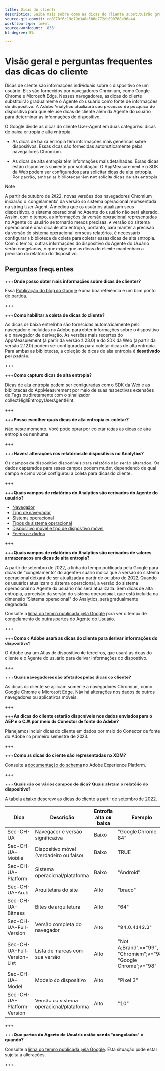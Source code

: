 ```yaml
---
title: Dicas do cliente
description: Saiba mais sobre como as dicas do cliente substituirão gradualmente o Agente do usuário como fonte de informações do dispositivo.
source-git-commit: cd8370f6c19e79e1a8a506e772db390708e96a44
workflow-type: tm+mt
source-wordcount: '833'
ht-degree: 5%

---
```



# Visão geral e perguntas frequentes das dicas do cliente

Dicas de cliente são informações individuais sobre o dispositivo de um usuário. Eles são fornecidos por navegadores Chromium, como Google Chrome e Microsoft Edge. Nesses navegadores, as dicas do cliente substituirão gradualmente o Agente do usuário como fonte de informações do dispositivo. A Adobe Analytics atualizará seu processo de pesquisa de dispositivo para que ele use dicas de cliente além do Agente do usuário para determinar as informações do dispositivo.

O Google divide as dicas do cliente User-Agent em duas categorias: dicas de baixa entropia e alta entropia.

* As dicas de baixa entropia têm informações mais genéricas sobre dispositivos. Essas dicas são fornecidas automaticamente pelos navegadores Chromium.

* As dicas de alta entropia têm informações mais detalhadas. Essas dicas estão disponíveis somente por solicitação. O AppMeasurement e o SDK da Web podem ser configurados para solicitar dicas de alta entropia. Por padrão, ambas as bibliotecas têm **not** solicite dicas de alta entropia.

>[!NOTE]
>
>A partir de outubro de 2022, novas versões dos navegadores Chromium iniciarão o &#39;congelamento&#39; da versão do sistema operacional representada na string User-Agent. À medida que os usuários atualizam seus dispositivos, o sistema operacional no Agente do usuário não será alterado. Assim, com o tempo, as informações da versão operacional representadas no Agente do usuário se tornarão menos precisas. A versão do sistema operacional é uma dica de alta entropia, portanto, para manter a precisão da versão do sistema operacional em seus relatórios, é necessário configurar a biblioteca de coleta para coletar essas dicas de alta entropia. Com o tempo, outras informações do dispositivo do Agente do Usuário serão congeladas, o que exige que as dicas do cliente mantenham a precisão do relatório do dispositivo.

## Perguntas frequentes

+++**Onde posso obter mais informações sobre dicas de clientes?**

Essa [Publicação do blog do Google](https://web.dev/user-agent-client-hints/) é uma boa referência e um bom ponto de partida.

+++

+++**Como habilitar a coleta de dicas do cliente?**

As dicas de baixa entrelinha são fornecidas automaticamente pelo navegador e incluídas no Adobe para obter informações sobre o dispositivo e o navegador de derivação. As versões mais recentes do AppMeasurement (a partir da versão 2.23.0) e do SDK da Web (a partir da versão 2.12.0) podem ser configuradas para coletar dicas de alta entropia. Para ambas as bibliotecas, a coleção de dicas de alta entropia é **desativado por padrão**.

+++

+++**Como capturo dicas de alta entropia?**

Dicas de alta entropia podem ser configuradas com o SDK da Web e as bibliotecas do AppMeasurement por meio de suas respectivas extensões de Tags ou diretamente com o sinalizador collectHighEntropyUserAgentHint.

+++

+++**Posso escolher quais dicas de alta entropia eu coletar?**

Não neste momento. Você pode optar por coletar todas as dicas de alta entropia ou nenhuma.

+++

+++**Haverá alterações nos relatórios de dispositivos no Analytics?**

Os campos de dispositivo disponíveis para relatório não serão alterados. Os dados capturados para esses campos podem mudar, dependendo de qual campo e como você configurou a coleta para dicas do cliente.

+++

+++**Quais campos de relatórios do Analytics são derivados do Agente do usuário?**

* [Navegador](https://experienceleague.adobe.com/docs/analytics/components/dimensions/browser.html?lang=en)
* [Tipo de navegador](https://experienceleague.adobe.com/docs/analytics/components/dimensions/browser-type.html?lang=en)
* [Sistema operacional](https://experienceleague.adobe.com/docs/analytics/components/dimensions/operating-systems.html?lang=en)
* [Tipos de sistema operacional](https://experienceleague.adobe.com/docs/analytics/components/dimensions/operating-system-types.html?lang=en)
* [Dispositivo móvel e tipo de dispositivo móvel](https://experienceleague.adobe.com/docs/analytics/components/dimensions/mobile-dimensions.html?lang=en)
* [Feeds de dados](https://experienceleague.adobe.com/docs/analytics/export/analytics-data-feed/data-feed-contents/datafeeds-reference.html?lang=pt-BR)

+++

+++**Quais campos de relatórios do Analytics são derivados de valores armazenados em dicas de alta entropia?**

A partir de setembro de 2022, a linha do tempo publicada pela Google para dicas de &quot;congelamento&quot; do agente-usuário indica que a versão do sistema operacional deixará de ser atualizada a partir de outubro de 2022. Quando os usuários atualizam o sistema operacional, a versão do sistema operacional no Agente do usuário não será atualizada. Sem dicas de alta entropia, a precisão da versão do sistema operacional, que está incluída na dimensão &quot;Sistema operacional&quot; do Analytics, será gradualmente degradada.

Consulte a [linha do tempo publicada pela Google](https://blog.chromium.org/2021/09/user-agent-reduction-origin-trial-and-dates.html) para ver o tempo de congelamento de outras partes do Agente do Usuário.

+++

+++**Como o Adobe usará as dicas do cliente para derivar informações do dispositivo?**

O Adobe usa um Atlas de dispositivo de terceiros, que usará as dicas do cliente e o Agente do usuário para derivar informações do dispositivo.

+++

+++**Quais navegadores são afetados pelas dicas do cliente?**

As dicas do cliente se aplicam somente a navegadores Chromium, como Google Chrome e Microsoft Edge. Não há alterações nos dados de outros navegadores ou aplicativos móveis.

+++

+++**As dicas do cliente estarão disponíveis nos dados enviados para o AEP e o CJA por meio do Conector de fonte do Adobe?**

Planejamos incluir dicas do cliente em dados por meio do Conector de fonte do Adobe no primeiro semestre de 2023.

+++

+++**Como as dicas do cliente são representadas no XDM?**

Consulte a [documentação do schema](https://github.com/adobe/xdm/blob/master/components/datatypes/browserdetails.schema.json#L121) no Adobe Experience Platform.

+++

+++**Quais são os vários campos de dica? Quais afetam o relatório do dispositivo?**

A tabela abaixo descreve as dicas do cliente a partir de setembro de 2022.

| Dica | Descrição | Entrofia alta ou baixa | Exemplo |
| --- | --- | --- | --- | 
| Sec-CH-UA | Navegador e versão significativa | Baixo | &quot;Google Chrome 84&quot; |
| Sec-CH-UA-Mobile | Dispositivo móvel (verdadeiro ou falso) | Baixo | TRUE |
| Sec-CH-UA-Platform | Sistema operacional/plataforma | Baixo | &quot;Android&quot; |
| Sec-CH-UA-Arch | Arquitetura do site | Alto | &quot;braço&quot; |
| Sec-CH-UA-Bitness | Bites de arquitetura | Alto | &quot;64&quot; |
| Sec-CH-UA-Full-Version | Versão completa do navegador | Alto | &quot;84.0.4143.2&quot; |
| Sec-CH-UA-Full-Version-List | Lista de marcas com sua versão | Alto | &quot;Not A;Brand&quot;;v=&quot;99&quot;, &quot;Chromium&quot;;v=&quot;98&quot;, &quot;Google Chrome&quot;;v=&quot;98&quot; |
| Sec-CH-UA-Model | Modelo do dispositivo | Alto | &quot;Pixel 3&quot; |
| Sec-CH-UA-Platform-Version | Versão do sistema operacional/plataforma | Alto | &quot;10&quot; |

+++



+++**Que partes do Agente de Usuário estão sendo &quot;congeladas&quot; e quando?**

Consulte a [linha do tempo publicada pela Google](https://blog.chromium.org/2021/09/user-agent-reduction-origin-trial-and-dates.html). Esta situação pode estar sujeita a alterações.

+++
